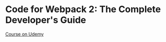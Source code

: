 # Code for Webpack 2: The Complete Developer's Guide

[Course on Udemy](https://www.udemy.com/webpack-2-the-complete-developers-guide/learn/v4/content)
